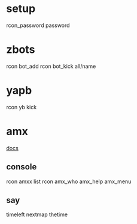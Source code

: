 # setup

rcon_password password

# zbots

rcon bot_add
rcon bot_kick all/name

# yapb

rcon yb kick

# amx

[docs](https://www.amxmodx.org/doc/index.html?page=source%2Fconfiguration%2Fmaps.htm)

## console

rcon amxx list
rcon amx_who
amx_help
amx_menu

## say

timeleft
nextmap
thetime
